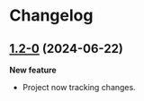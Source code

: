 # Changelog 

## [1.2-0](https://github.com/anchaides/utils/tree/1.2) (2024-06-22)

**New feature**

- Project now tracking changes.
